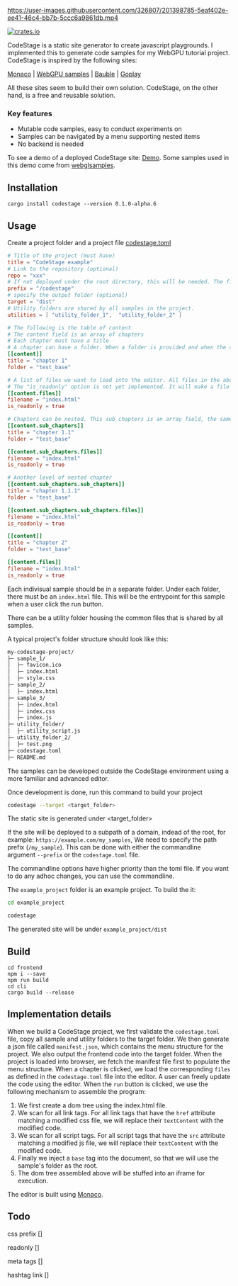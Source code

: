 https://user-images.githubusercontent.com/326807/201398785-5eaf402e-ee41-46c4-bb7b-5ccc6a9861db.mp4

 [![crates.io](https://img.shields.io/crates/v/codestage.svg)](https://crates.io/crates/codestage)

CodeStage is a static site generator to create javascript playgrounds. I implemented this to generate code samples for my WebGPU tutorial project. CodeStage is inspired by the following sites:

[Monaco](https://microsoft.github.io/monaco-editor/playground.html) | [WebGPU samples](https://austin-eng.com/webgpu-samples) | [Bauble](https://bauble.studio) | [Goplay](https://goplay.space)

All these sites seem to build their own solution. CodeStage, on the other hand, is a free and reusable solution.

### Key features

* Mutable code samples, easy to conduct experiments on
* Samples can be navigated by a menu supporting nested items
* No backend is needed

To see a demo of a deployed CodeStage site: [Demo](https://shi-yan.github.io/codestage/). Some samples used in this demo come from [webglsamples](https://github.com/webglsamples/webglsamples.github.io).

## Installation
```
cargo install codestage --version 0.1.0-alpha.6
```

## Usage

Create a project folder and a project file [codestage.toml](https://github.com/shi-yan/codestage/blob/master/example_project/codestage.toml)

```toml
# Title of the project (must have)
title = "CodeStage example"
# Link to the repository (optional)
repo = "xxx"
# If not deployed under the root directory, this will be needed. The first slash is required. (optional)
prefix = "/codestage"
# specify the output folder (optional)
target = "dist"
# Utility folders are shared by all samples in the project.
utilities = [ "utility_folder_1",  "utility_folder_2" ]

# The following is the table of content
# The content field is an array of chapters
# Each chapter must have a title
# A chapter can have a folder. When a folder is provided and when the chapter is clicked, we will load the sample in the folder. If no folder is provided, this chapter will not be clickable.
[[content]]
title = "chapter 1"
folder = "test_base"

# A list of files we want to load into the editor. All files in the above folder will be deployed, but only these files in that folder will be loaded into the editor.
# The "is_readonly" option is not yet implemented. It will make a file immutable.
[[content.files]]
filename = "index.html"
is_readonly = true

# Chapters can be nested. This sub_chapters is an array field, the same as the content field.
[[content.sub_chapters]]
title = "chapter 1.1"
folder = "test_base"

[[content.sub_chapters.files]]
filename = "index.html"
is_readonly = true

# Another level of nested chapter
[[content.sub_chapters.sub_chapters]]
title = "chapter 1.1.1"
folder = "test_base"

[[content.sub_chapters.sub_chapters.files]]
filename = "index.html"
is_readonly = true

[[content]]
title = "chapter 2"
folder = "test_base"

[[content.files]]
filename = "index.html"
is_readonly = true

```

Each indivisual sample should be in a separate folder. Under each folder, there must be an `index.html` file. This will be the entrypoint for this sample when a user click the run button.

There can be a utility folder housing the common files that is shared by all samples.

A typical project's folder structure should look like this:

```bash
my-codestage-project/
├─ sample_1/
│  ├─ favicon.ico
│  ├─ index.html
│  ├─ style.css
├─ sample_2/
│  ├─ index.html
├─ sample_3/
│  ├─ index.html
│  ├─ index.css
│  ├─ index.js
├─ utility_folder/
│  ├─ utility_script.js
├─ utility_folder_2/
│  ├─ test.png
├─ codestage.toml
├─ README.md
```

The samples can be developed outside the CodeStage environment using a more familiar and advanced editor. 

Once development is done, run this command to build your project

```bash
codestage --target <target_folder>
```

The static site is generated under <target_folder>

If the site will be deployed to a subpath of a domain, indead of the root, for example: `https://example.com/my_samples`, We need to specify the path prefix (`/my_sample`). This can be done with either the commandline argument `--prefix` or the `codestage.toml` file.

The commandline options have higher priority than the toml file. If you want to do any adhoc changes, you can use the commandline.

The `example_project` folder is an example project. To build the it:

```bash
cd example_project

codestage
```

The generated site will be under `example_project/dist`

## Build
```
cd frontend
npm i --save
npm run build
cd cli
cargo build --release
```

## Implementation details
When we build a CodeStage project, we first validate the `codestage.toml` file, copy all sample and utility folders to the target folder. We then generate a json file called `manifest.json`, which contains the menu structure for the project. We also output the frontend code into the target folder. When the project is loaded into browser, we fetch the manifest file first to populate the menu structure. When a chapter is clicked, we load the corresponding `files` as defined in the `codestage.toml` file into the editor. A user can freely update the code using the editor. When the `run` button is clicked, we use the following mechanism to assemble the program:

1. We first create a dom tree using the index.html file.
2. We scan for all link tags. For all link tags that have the `href` attribute matching a modified css file, we will replace their `textContent` with the modified code.
3. We scan for all script tags. For all script tags that have the `src` attribute matching a modified js file, we will replace their `textContent` with the modified code.
4. Finally we inject a `base` tag into the document, so that we will use the sample's folder as the root.
5. The dom tree assembled above will be stuffed into an iframe for execution.

The editor is built using [Monaco](https://github.com/shi-yan/codestage).

## Todo
css prefix []

readonly []

meta tags []

hashtag link []
